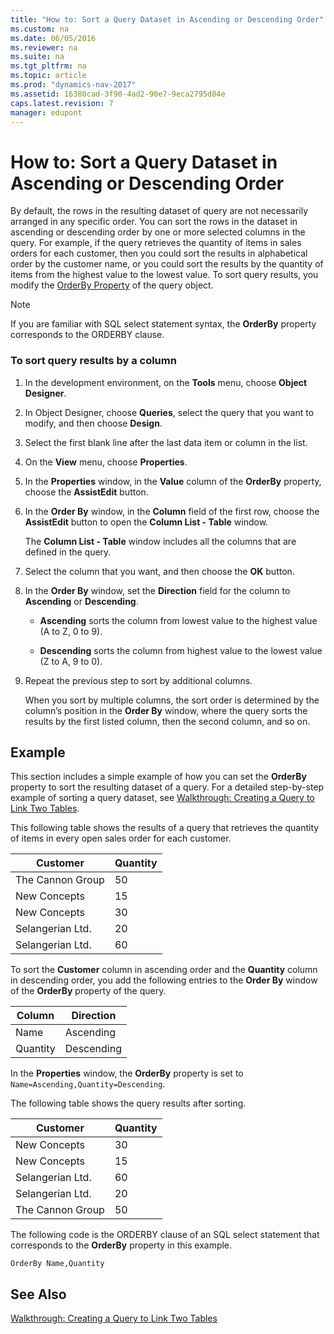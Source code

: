 ```yaml
---
title: "How to: Sort a Query Dataset in Ascending or Descending Order"
ms.custom: na
ms.date: 06/05/2016
ms.reviewer: na
ms.suite: na
ms.tgt_pltfrm: na
ms.topic: article
ms.prod: "dynamics-nav-2017"
ms.assetid: 16380cad-3f90-4ad2-90e7-9eca2795d84e
caps.latest.revision: 7
manager: edupont
---
```

# How to: Sort a Query Dataset in Ascending or Descending Order
By default, the rows in the resulting dataset of query are not necessarily arranged in any specific order. You can sort the rows in the dataset in ascending or descending order by one or more selected columns in the query. For example, if the query retrieves the quantity of items in sales orders for each customer, then you could sort the results in alphabetical order by the customer name, or you could sort the results by the quantity of items from the highest value to the lowest value. To sort query results, you modify the [OrderBy Property](OrderBy-Property.md) of the query object.  
  
> [!NOTE]  
>  If you are familiar with SQL select statement syntax, the **OrderBy** property corresponds to the ORDERBY clause.  
  
### To sort query results by a column  
  
1.  In the development environment, on the **Tools** menu, choose **Object Designer**.  
  
2.  In Object Designer, choose **Queries**, select the query that you want to modify, and then choose **Design**.  
  
3.  Select the first blank line after the last data item or column in the list.  
  
4.  On the **View** menu, choose **Properties**.  
  
5.  In the **Properties** window, in the **Value** column of the **OrderBy** property, choose the **AssistEdit** button.  
  
6.  In the **Order By** window, in the **Column** field of the first row, choose the **AssistEdit** button to open the **Column List - Table** window.  
  
     The **Column List - Table** window includes all the columns that are defined in the query.  
  
7.  Select the column that you want, and then choose the **OK** button.  
  
8.  In the **Order By** window, set the **Direction** field for the column to **Ascending** or **Descending**.  
  
    -   **Ascending** sorts the column from lowest value to the highest value \(A to Z, 0 to 9\).  
  
    -   **Descending** sorts the column from highest value to the lowest value \(Z to A, 9 to 0\).  
  
9. Repeat the previous step to sort by additional columns.  
  
     When you sort by multiple columns, the sort order is determined by the column’s position in the **Order By** window, where the query sorts the results by the first listed column, then the second column, and so on.  
  
## Example  
 This section includes a simple example of how you can set the **OrderBy** property to sort the resulting dataset of a query. For a detailed step-by-step example of sorting a query dataset, see [Walkthrough: Creating a Query to Link Two Tables](Walkthrough--Creating-a-Query-to-Link-Two-Tables.md).  
  
 This following table shows the results of a query that retrieves the quantity of items in every open sales order for each customer.  
  
|Customer|Quantity|  
|--------------|--------------|  
|The Cannon Group|50|  
|New Concepts|15|  
|New Concepts|30|  
|Selangerian Ltd.|20|  
|Selangerian Ltd.|60|  
  
 To sort the **Customer** column in ascending order and the **Quantity** column in descending order, you add the following entries to the **Order By** window of the **OrderBy** property of the query.  
  
|Column|Direction|  
|------------|---------------|  
|Name|Ascending|  
|Quantity|Descending|  
  
 In the **Properties** window, the **OrderBy** property is set to `Name=Ascending,Quantity=Descending`.  
  
 The following table shows the query results after sorting.  
  
|Customer|Quantity|  
|--------------|--------------|  
|New Concepts|30|  
|New Concepts|15|  
|Selangerian Ltd.|60|  
|Selangerian Ltd.|20|  
|The Cannon Group|50|  
  
 The following code is the ORDERBY clause of an SQL select statement that corresponds to the **OrderBy** property in this example.  
  
```  
OrderBy Name,Quantity  
```  
  
## See Also  
 [Walkthrough: Creating a Query to Link Two Tables](Walkthrough--Creating-a-Query-to-Link-Two-Tables.md)